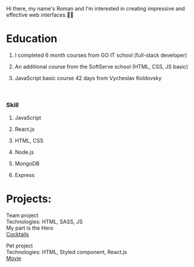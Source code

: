 Hi there, my name's Roman and I'm interested in creating impressive and effective web interfaces.👨‍💻
 
# Education

  1. I completed 6 month courses from GO IT school (full-stack developer)    

  2. An additional course from the SoftServe school (HTML, CSS, JS basic)     

  3. JavaScript basic course 42 days from Vycheslav Koldovsky

  <br/>
  
### Skill    
1. JavaScript <br />
2. React.js  <br />
3. HTML, CSS  <br />

4. Node.js <br />
5. MongoDB <br />
6. Express <br />

# Projects:
  Team project <br />
  Technologies: HTML, SASS, JS <br />
  My part is the Hero <br />
  [Cocktails](https://cldblz.github.io/cocktails/)

  Pet project <br />
  Technologies: HTML, Styled component, React.js <br />
  [Movie](https://romanxz92.github.io/my-movie/)

